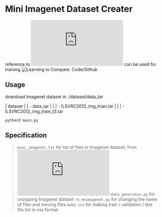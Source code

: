 # Mini Imagenet Dataset Creater
reference to ![Matching Network](https://arxiv.org/pdf/1606.04080.pdf)
can be used for training ![Learning to Compare: Code/Github](https://github.com/dragen1860/LearningToCompare-Pytorch)

## Usage

download Imagenet dataset in ./dataset/data_tar

| dataset
| | - data_tar
| | | - ILSVRC2012_img_trian.tar
| | | - ILSVRC2012_img_train_t3.tar


`python3 main.py`

## Specification

> `mini_imagenet.txt` for list of files in Imagenet dataset; from ![Matching Network](https://arxiv.org/pdf/1606.04080.pdf)
> `data_generator.py` for unzipping Imagenet dataset
> `rn_mnimagenet.py` for changing the name of files and moving files
> `make_csv` for making train / validation / test file list in csv format

